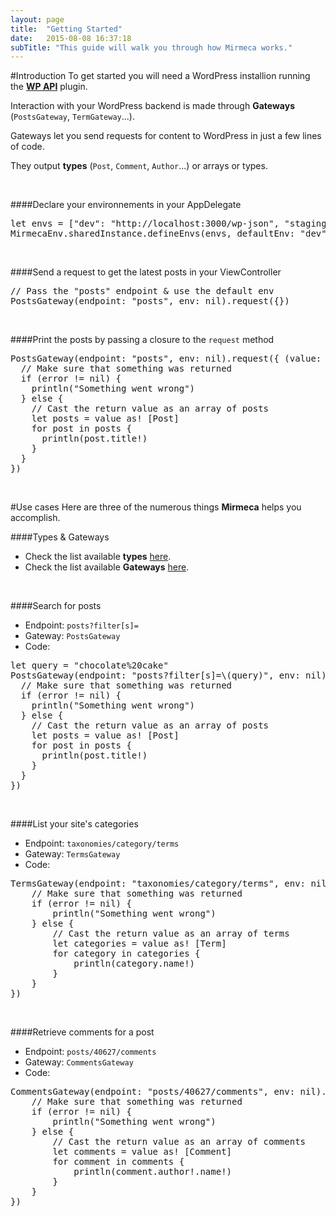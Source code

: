 ```yaml
---
layout: page
title:  "Getting Started"
date:   2015-08-08 16:37:18
subTitle: "This guide will walk you through how Mirmeca works."
---
```


#Introduction
To get started you will need a WordPress installion running the [**WP API**](https://wordpress.org/plugins/json-rest-api/) plugin.

Interaction with your WordPress backend is made through **Gateways** (`PostsGateway`, `TermGateway`...).

Gateways let you send requests for content to WordPress in just a few lines of code.

They output **types** (`Post`, `Comment`, `Author`...) or arrays or types.

<br>

####Declare your environnements in your AppDelegate

<pre class="prettyprint">let envs = ["dev": "http://localhost:3000/wp-json", "staging": "http://staging.example.com"]
MirmecaEnv.sharedInstance.defineEnvs(envs, defaultEnv: "dev")
</pre>

<br>

####Send a request to get the latest posts in your ViewController
<pre class="prettyprint">
// Pass the "posts" endpoint & use the default env
PostsGateway(endpoint: "posts", env: nil).request({})
</pre>

<br>

####Print the posts by passing a closure to the `request` method
<pre class="prettyprint">
PostsGateway(endpoint: "posts", env: nil).request({ (value: AnyObject?, error: NSError?) -> Void in
  // Make sure that something was returned
  if (error != nil) {
    println("Something went wrong")
  } else {
    // Cast the return value as an array of posts
    let posts = value as! [Post]
    for post in posts {
      println(post.title!)
    }
  }
})
</pre>

<br>

#Use cases
Here are three of the numerous things **Mirmeca** helps you accomplish.


####Types & Gateways
- Check the list available **types** [here](/documentation/models/).
- Check the list available **Gateways** [here](/documentation/gateways/).

<br>

####Search for posts
- Endpoint: `posts?filter[s]=`
- Gateway: `PostsGateway`
- Code:

<pre class="prettyprint">
let query = "chocolate%20cake"
PostsGateway(endpoint: "posts?filter[s]=\(query)", env: nil).request({ (value: AnyObject?, error: NSError?) -> Void in
  // Make sure that something was returned
  if (error != nil) {
    println("Something went wrong")
  } else {
    // Cast the return value as an array of posts
    let posts = value as! [Post]
    for post in posts {
      println(post.title!)
    }
  }
})
</pre>

<br>

####List your site's categories
- Endpoint: `taxonomies/category/terms`
- Gateway: `TermsGateway`
- Code:

<pre class="prettyprint">
TermsGateway(endpoint: "taxonomies/category/terms", env: nil).request({ (value: AnyObject?, error: NSError?) -> Void in
    // Make sure that something was returned
    if (error != nil) {
        println("Something went wrong")
    } else {
        // Cast the return value as an array of terms
        let categories = value as! [Term]
        for category in categories {
            println(category.name!)
        }
    }
})
</pre>

<br>

####Retrieve comments for a post
- Endpoint: `posts/40627/comments`
- Gateway: `CommentsGateway`
- Code:

<pre class="prettyprint">
CommentsGateway(endpoint: "posts/40627/comments", env: nil).request({ (value: AnyObject?, error: NSError?) -> Void in
    // Make sure that something was returned
    if (error != nil) {
        println("Something went wrong")
    } else {
        // Cast the return value as an array of comments
        let comments = value as! [Comment]
        for comment in comments {
            println(comment.author!.name!)
        }
    }
})
</pre>